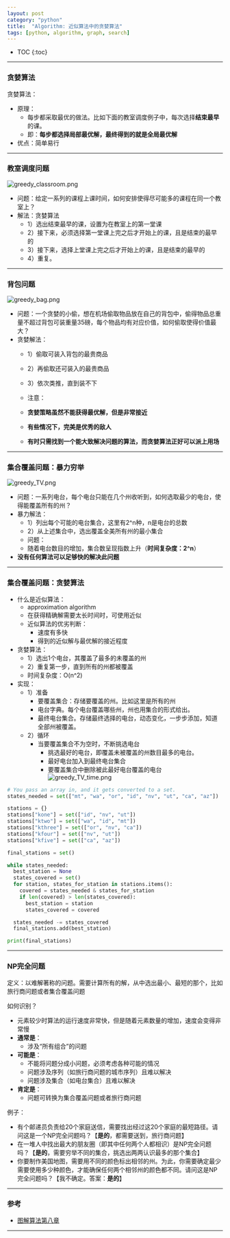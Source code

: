 ```yaml
---
layout: post
category: "python"
title:  "Algorithm: 近似算法中的贪婪算法"
tags: [python, algorithm, graph, search]
---
```


- TOC
{:toc}

---

### 贪婪算法

贪婪算法：

* 原理：
	* 每步都采取最优的做法。比如下面的教室调度例子中，每次选择**结束最早**的课。
	* 即：**每步都选择局部最优解，最终得到的就是全局最优解**
* 优点：简单易行

---

### 教室调度问题

![greedy_classroom.png](https://i.loli.net/2020/03/09/iYB9SU8w4GtXaEm.png)

* 问题：给定一系列的课程上课时间，如何安排使得尽可能多的课程在同一个教室上？
* 解法：贪婪算法
	* 1）选出结束最早的课，设置为在教室上的第一堂课
	* 2）接下来，必须选择第一堂课上完之后才开始上的课，且是结束的最早的
	* 3）接下来，选择上堂课上完之后才开始上的课，且是结束的最早的
	* 4）重复。

---

### 背包问题

![greedy_bag.png](https://i.loli.net/2020/03/09/MfohTXtBYxd8LPk.png)

* 问题：一个贪婪的小偷，想在机场偷取物品放在自己的背包中，偷得物品总重量不超过背包可装重量35磅，每个物品均有对应价值，如何偷取使得价值最大？
* 贪婪解法：
	* 1）偷取可装入背包的最贵商品
	* 2）再偷取还可装入的最贵商品
	* 3）依次类推，直到装不下

	* 注意：
	* **贪婪策略虽然不能获得最优解，但是非常接近**
	* **有些情况下，完美是优秀的敌人**
	* **有时只需找到一个能大致解决问题的算法，而贪婪算法正好可以派上用场**

---

### 集合覆盖问题：暴力穷举

![greedy_TV.png](https://i.loli.net/2020/03/09/dbIRjHarEgvJKWm.png)

* 问题：一系列电台，每个电台只能在几个州收听到，如何选取最少的电台，使得能覆盖所有的州？
* 暴力解法：
	* 1）列出每个可能的电台集合，这里有2^n种，n是电台的总数
	* 2）从上述集合中，选出覆盖全美所有州的最小集合
	* 问题：
	* 随着电台数目的增加，集合数呈现指数上升（**时间复杂度：2^n**）
* **没有任何算法可以足够快的解决此问题**

---

### 集合覆盖问题：贪婪算法

* 什么是近似算法：
	* approximation algorithm
	* 在获得精确解需要太长时间时，可使用近似
	* 近似算法的优劣判断：
		* 速度有多快
		* 得到的近似解与最优解的接近程度
* 贪婪算法：
	* 1）选出1个电台，其覆盖了最多的未覆盖的州
	* 2）重复第一步，直到所有的州都被覆盖
	* 时间复杂度：O(n^2)
* 实现：
	* 1）准备
		* 要覆盖集合：存储要覆盖的州。比如这里是所有的州
		* 电台字典。每个电台覆盖哪些州，州也用集合的形式给出。
		* 最终电台集合。存储最终选择的电台，动态变化，一步步添加，知道全部州被覆盖。
	* 2）循环
		* 当要覆盖集合不为空时，不断挑选电台
			* 挑选最好的电台，即覆盖未被覆盖的州数目最多的电台。
			* 最好电台加入到最终电台集合
			* 要覆盖集合中删除被此最好电台覆盖的电台 ![greedy_TV_time.png](https://i.loli.net/2020/03/09/DMXf8nqavjcB3dW.png)

```python
# You pass an array in, and it gets converted to a set.
states_needed = set(["mt", "wa", "or", "id", "nv", "ut", "ca", "az"])

stations = {}
stations["kone"] = set(["id", "nv", "ut"])
stations["ktwo"] = set(["wa", "id", "mt"])
stations["kthree"] = set(["or", "nv", "ca"])
stations["kfour"] = set(["nv", "ut"])
stations["kfive"] = set(["ca", "az"])

final_stations = set()

while states_needed:
  best_station = None
  states_covered = set()
  for station, states_for_station in stations.items():
    covered = states_needed & states_for_station
    if len(covered) > len(states_covered):
      best_station = station
      states_covered = covered

  states_needed -= states_covered
  final_stations.add(best_station)

print(final_stations)
```

---

### NP完全问题

定义：以难解著称的问题。需要计算所有的解，从中选出最小、最短的那个，比如旅行商问题或者集合覆盖问题

如何识别？
	
* 元素较少时算法的运行速度非常快，但是随着元素数量的增加，速度会变得非常慢
* **通常是**：
	* 涉及“所有组合”的问题
* **可能是**：
	* 不能将问题分成小问题，必须考虑各种可能的情况
	* 问题涉及序列（如旅行商问题的城市序列）且难以解决
	* 问题涉及集合（如电台集合）且难以解决
* **肯定是**：
	* 问题可转换为集合覆盖问题或者旅行商问题 

例子：

* 有个邮递员负责给20个家庭送信，需要找出经过这20个家庭的最短路径。请问这是一个NP完全问题吗？【**是的**，都需要送到，旅行商问题】
* 在一堆人中找出最大的朋友圈（即其中任何两个人都相识）是NP完全问题吗？【**是的**，需要穷举不同的集合，挑选出两两认识最多的那个集合】
* 你要制作美国地图，需要用不同的颜色标出相邻的州。为此，你需要确定最少需要使用多少种颜色，才能确保任何两个相邻州的颜色都不同。请问这是NP完全问题吗？【我不确定。答案：**是的**】

---

### 参考

* [图解算法第八章]()

---

